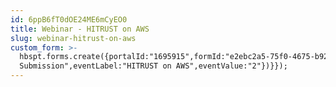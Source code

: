 ```yaml
---
id: 6ppB6fT0dOE24ME6mCyEO0
title: Webinar - HITRUST on AWS
slug: webinar-hitrust-on-aws
custom_form: >-
  hbspt.forms.create({portalId:"1695915",formId:"e2ebc2a5-75f0-4675-b92f-af0a6899e900",target:"#hsFormContainer",css:"",onFormSubmit:function(e){window.dataLayer=window.dataLayer||[],window.dataLayer.push({event:"GAEvent",eventCategory:"Webinar",eventAction:"Form
  Submission",eventLabel:"HITRUST on AWS",eventValue:"2"})}});
---
```


  
